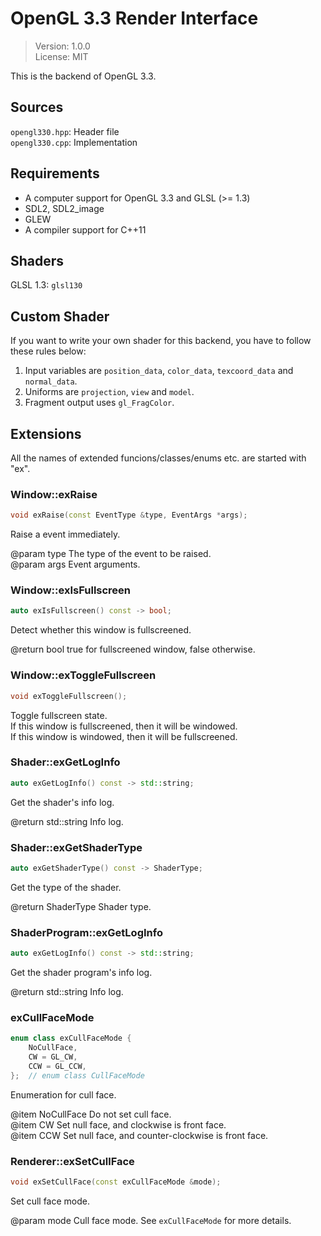 # OpenGL 3.3 Render Interface
> Version: 1.0.0  
> License: MIT

This is the backend of OpenGL 3.3.

## Sources
`opengl330.hpp`: Header file  
`opengl330.cpp`: Implementation

## Requirements
* A computer support for OpenGL 3.3 and GLSL (>= 1.3)  
* SDL2, SDL2_image  
* GLEW  
* A compiler support for C++11

## Shaders
GLSL 1.3: `glsl130`

## Custom Shader
If you want to write your own shader for this backend, you have to follow these rules below:

1. Input variables are `position_data`, `color_data`, `texcoord_data` and `normal_data`.  
2. Uniforms are `projection`, `view` and `model`.  
3. Fragment output uses `gl_FragColor`.  

## Extensions
All the names of extended funcions/classes/enums etc. are started with "ex".

### Window::exRaise
```cpp
void exRaise(const EventType &type, EventArgs *args);
```

Raise a event immediately.

@param type The type of the event to be raised.  
@param args Event arguments.

### Window::exIsFullscreen
```cpp
auto exIsFullscreen() const -> bool;
```

Detect whether this window is fullscreened.

@return bool true for fullscreened window, false otherwise.

### Window::exToggleFullscreen
```cpp
void exToggleFullscreen();
```

Toggle fullscreen state.  
If this window is fullscreened, then it will be windowed.  
If this window is windowed, then it will be fullscreened.

### Shader::exGetLogInfo
```cpp
auto exGetLogInfo() const -> std::string;
```

Get the shader's info log.

@return std::string Info log.

### Shader::exGetShaderType
```cpp
auto exGetShaderType() const -> ShaderType;
```

Get the type of the shader.

@return ShaderType Shader type.

### ShaderProgram::exGetLogInfo
```cpp
auto exGetLogInfo() const -> std::string;
```

Get the shader program's info log.

@return std::string Info log.

### exCullFaceMode
```cpp
enum class exCullFaceMode {
    NoCullFace,
    CW = GL_CW,
    CCW = GL_CCW,
};  // enum class CullFaceMode
```

Enumeration for cull face.

@item NoCullFace Do not set cull face.  
@item CW         Set null face, and clockwise is front face.  
@item CCW        Set null face, and counter-clockwise is front face.

### Renderer::exSetCullFace
```cpp
void exSetCullFace(const exCullFaceMode &mode);
```

Set cull face mode.

@param mode Cull face mode. See `exCullFaceMode` for more details.
